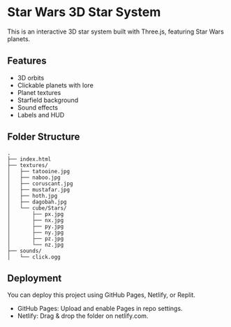 
# Star Wars 3D Star System

This is an interactive 3D star system built with Three.js, featuring Star Wars planets.

## Features

- 3D orbits
- Clickable planets with lore
- Planet textures
- Starfield background
- Sound effects
- Labels and HUD

## Folder Structure

```
.
├── index.html
├── textures/
│   ├── tatooine.jpg
│   ├── naboo.jpg
│   ├── coruscant.jpg
│   ├── mustafar.jpg
│   ├── hoth.jpg
│   ├── dagobah.jpg
│   └── cube/Stars/
│       ├── px.jpg
│       ├── nx.jpg
│       ├── py.jpg
│       ├── ny.jpg
│       ├── pz.jpg
│       └── nz.jpg
├── sounds/
│   └── click.ogg
```

## Deployment

You can deploy this project using GitHub Pages, Netlify, or Replit.

- GitHub Pages: Upload and enable Pages in repo settings.
- Netlify: Drag & drop the folder on netlify.com.
